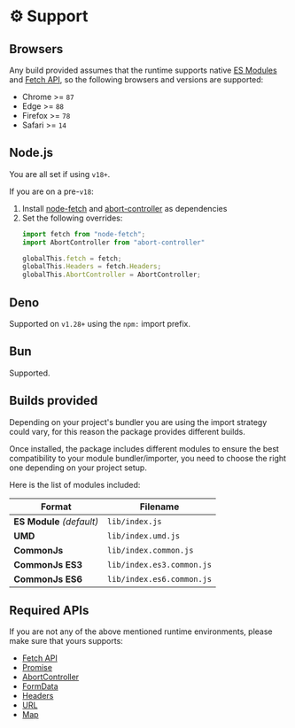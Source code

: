 # ⚙️ Support

## Browsers

Any build provided assumes that the runtime supports native [ES Modules](https://caniuse.com/es6-module) and [Fetch API](https://developer.mozilla.org/en-US/docs/Web/API/Fetch_API), so the following browsers and versions are supported:

* Chrome >= `87`
* Edge >= `88`
* Firefox >= `78`
* Safari >= `14`

## Node.js

You are all set if using `v18+`.

If you are on a pre-`v18`:
1. Install [node-fetch](https://github.com/node-fetch/node-fetch) and [abort-controller](https://github.com/mysticatea/abort-controller) as dependencies
2. Set the following overrides:
	```ts
	import fetch from "node-fetch";
	import AbortController from "abort-controller"

	globalThis.fetch = fetch;
	globalThis.Headers = fetch.Headers;
	globalThis.AbortController = AbortController;
	```


## Deno

Supported on `v1.28+` using the `npm:` import prefix.

## Bun

Supported.

## Builds provided

Depending on your project's bundler you are using the import strategy could vary, for this reason the package provides different builds.

Once installed, the package includes different modules to ensure the best compatibility to your module bundler/importer, you need to choose the right one depending on your project setup.

Here is the list of modules included:

| Format                    | Filename                  |
|---------------------------|---------------------------|
| **ES Module** *(default)* | `lib/index.js`            |
| **UMD**                   | `lib/index.umd.js`        |
| **CommonJs**              | `lib/index.common.js`     |
| **CommonJs ES3**          | `lib/index.es3.common.js` |
| **CommonJs ES6**          | `lib/index.es6.common.js` |

## Required APIs

If you are not any of the above mentioned runtime environments, please make sure that yours supports:

* [Fetch API](https://developer.mozilla.org/en-US/docs/Web/API/Fetch_API)
* [Promise](https://developer.mozilla.org/en-US/docs/Web/JavaScript/Reference/Global_Objects/Promise)
* [AbortController](https://developer.mozilla.org/en-US/docs/Web/API/AbortController)
* [FormData](https://developer.mozilla.org/en-US/docs/Web/API/FormData)
* [Headers](https://developer.mozilla.org/en-US/docs/Web/API/Fetch_API/Using_Fetch#Headers)
* [URL](https://developer.mozilla.org/en-US/docs/Web/API/URL/URL)
* [Map](https://developer.mozilla.org/en-US/docs/Web/JavaScript/Reference/Global_Objects/Map)
